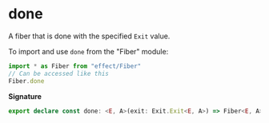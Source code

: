 # done

A fiber that is done with the specified `Exit` value.

To import and use `done` from the "Fiber" module:

```ts
import * as Fiber from "effect/Fiber"
// Can be accessed like this
Fiber.done
```

**Signature**

```ts
export declare const done: <E, A>(exit: Exit.Exit<E, A>) => Fiber<E, A>
```
